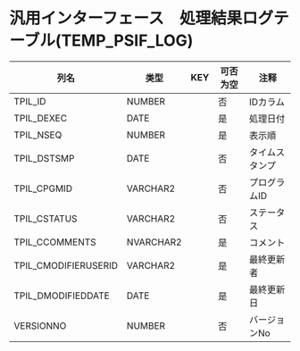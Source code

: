 # 汎用インターフェース　処理結果ログテーブル(TEMP_PSIF_LOG)
| 列名   | 类型   | KEY  | 可否为空 | 注释   |
| ---- | ---- | ---- | ---- | ---- |
|TPIL_ID|NUMBER||否|IDカラム|
|TPIL_DEXEC|DATE||是|処理日付|
|TPIL_NSEQ|NUMBER||是|表示順|
|TPIL_DSTSMP|DATE||否|タイムスタンプ|
|TPIL_CPGMID|VARCHAR2||否|プログラムID|
|TPIL_CSTATUS|VARCHAR2||否|ステータス|
|TPIL_CCOMMENTS|NVARCHAR2||是|コメント|
|TPIL_CMODIFIERUSERID|VARCHAR2||是|最終更新者|
|TPIL_DMODIFIEDDATE|DATE||是|最終更新日|
|VERSIONNO|NUMBER||否|バージョンNo|
